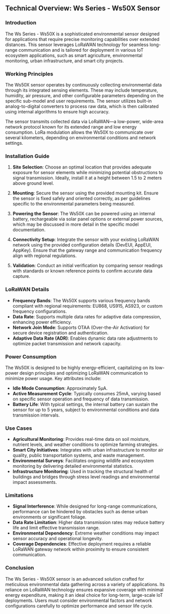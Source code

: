 ## Technical Overview: Ws Series - Ws50X Sensor

### Introduction

The Ws Series - Ws50X is a sophisticated environmental sensor designed for applications that require precise monitoring capabilities over extended distances. This sensor leverages LoRaWAN technology for seamless long-range communication and is tailored for deployment in various IoT ecosystem applications, such as smart agriculture, environmental monitoring, urban infrastructure, and smart city projects.

### Working Principles

The Ws50X sensor operates by continuously collecting environmental data through its integrated sensing elements. These may include temperature, humidity, air pressure, and other configurable parameters depending on the specific sub-model and user requirements. The sensor utilizes built-in analog-to-digital converters to process raw data, which is then calibrated using internal algorithms to ensure high accuracy.

The sensor transmits collected data via LoRaWAN—a low-power, wide-area network protocol known for its extended range and low energy consumption. LoRa modulation allows the Ws50X to communicate over several kilometers, depending on environmental conditions and network settings.

### Installation Guide

1. **Site Selection**: Choose an optimal location that provides adequate exposure for sensor elements while minimizing potential obstructions to signal transmission. Ideally, install it at a height between 1.5 to 2 meters above ground level.

2. **Mounting**: Secure the sensor using the provided mounting kit. Ensure the sensor is fixed safely and oriented correctly, as per guidelines specific to the environmental parameters being measured.

3. **Powering the Sensor**: The Ws50X can be powered using an internal battery, rechargeable via solar panel options or external power sources, which may be discussed in more detail in the specific model documentation.

4. **Connectivity Setup**: Integrate the sensor with your existing LoRaWAN network using the provided configuration details (DevEUI, AppEUI, AppKey). Ensure that the gateway range and communication frequency align with regional regulations.

5. **Validation**: Conduct an initial verification by comparing sensor readings with standards or known reference points to confirm accurate data capture.

### LoRaWAN Details

- **Frequency Bands**: The Ws50X supports various frequency bands compliant with regional requirements: EU868, US915, AS923, or custom frequency configurations.
- **Data Rate**: Supports multiple data rates for adaptive data compression, enhancing power efficiency.
- **Network Join Mode**: Supports OTAA (Over-the-Air Activation) for secure device registration and authentication.
- **Adaptive Data Rate (ADR)**: Enables dynamic data rate adjustments to optimize packet transmission and network capacity.

### Power Consumption

The Ws50X is designed to be highly energy-efficient, capitalizing on its low-power design principles and optimizing LoRaWAN communication to minimize power usage. Key attributes include:

- **Idle Mode Consumption**: Approximately 5µA.
- **Active Measurement Cycle**: Typically consumes 25mA, varying based on specific sensor operation and frequency of data transmission.
- **Battery Life**: With typical settings, the internal battery can sustain the sensor for up to 5 years, subject to environmental conditions and data transmission intervals.

### Use Cases

- **Agricultural Monitoring**: Provides real-time data on soil moisture, nutrient levels, and weather conditions to optimize farming strategies.
- **Smart City Initiatives**: Integrates with urban infrastructure to monitor air quality, public transportation systems, and waste management.
- **Environmental Surveys**: Facilitates ongoing wildlife and ecosystem monitoring by delivering detailed environmental statistics.
- **Infrastructure Monitoring**: Used in tracking the structural health of buildings and bridges through stress level readings and environmental impact assessments.

### Limitations

- **Signal Interference**: While designed for long-range communications, performance can be hindered by obstacles such as dense urban environments or significant foliage.
- **Data Rate Limitation**: Higher data transmission rates may reduce battery life and limit effective transmission range.
- **Environmental Dependency**: Extreme weather conditions may impact sensor accuracy and operational longevity.
- **Coverage Dependencies**: Effective deployment requires a reliable LoRaWAN gateway network within proximity to ensure consistent communication.

### Conclusion

The Ws Series - Ws50X sensor is an advanced solution crafted for meticulous environmental data gathering across a variety of applications. Its reliance on LoRaWAN technology ensures expansive coverage with minimal energy expenditure, making it an ideal choice for long-term, large-scale IoT deployments. Users must consider environmental factors and network configurations carefully to optimize performance and sensor life cycle.